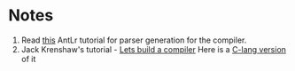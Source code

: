 # Notes

1. Read [this](https://tomassetti.me/antlr-mega-tutorial/) AntLr tutorial for parser generation for the compiler.
2. Jack Krenshaw's tutorial - [Lets build a compiler](https://github.com/vtudose/Let-s-build-a-compiler) Here is a [C-lang version](https://github.com/vtudose/Let-s-build-a-compiler) of it
